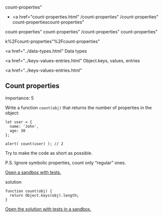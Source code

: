 count-properties"

- <a href="count-properties.html"
  /count-properties"
  /count-properties"
  count-propertiescount-properties"

<!-- -->

count-properties"
count-properties"
/count-properties"
count-properties"

k%2Fcount-properties"%2Fcount-properties" </a>

<a href="../data-types.html" Data types</span></a>

<a href="../keys-values-entries.html" Object.keys, values, entries</span></a>

<a href="../keys-values-entries.html"

## Count properties

<span class="task__importance" title="How important is the task, from 1 to 5">importance: 5</span>

Write a function `count(obj)` that returns the number of properties in the object:

    let user = {
      name: 'John',
      age: 30
    };

    alert( count(user) ); // 2

Try to make the code as short as possible.

P.S. Ignore symbolic properties, count only “regular” ones.

[Open a sandbox with tests.](https://plnkr.co/edit/vPFL4Dyi1Wmml0lm?p=preview)

solution

    function count(obj) {
      return Object.keys(obj).length;
    }

[Open the solution with tests in a sandbox.](https://plnkr.co/edit/YDO6lp8tdktgRApU?p=preview)
